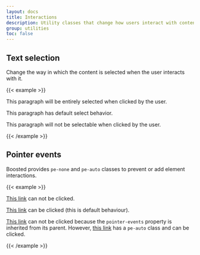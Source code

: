 ```yaml
---
layout: docs
title: Interactions
description: Utility classes that change how users interact with contents of a website.
group: utilities
toc: false
---
```


## Text selection

Change the way in which the content is selected when the user interacts with it.

{{< example >}}
<p class="user-select-all">This paragraph will be entirely selected when clicked by the user.</p>
<p class="user-select-auto">This paragraph has default select behavior.</p>
<p class="user-select-none">This paragraph will not be selectable when clicked by the user.</p>
{{< /example >}}

## Pointer events

Boosted provides `pe-none` and `pe-auto` classes to prevent or add element interactions.

{{< example >}}
<p><a href="#" class="pe-none">This link</a> can not be clicked.</p>
<p><a href="#" class="pe-auto">This link</a> can be clicked (this is default behaviour).</p>
<p class="pe-none"><a href="#">This link</a> can not be clicked because the <code>pointer-events</code> property is inherited from its parent. However, <a href="#" class="pe-auto">this link</a> has a <code>pe-auto</code> class and can be clicked.</p>
{{< /example >}}
